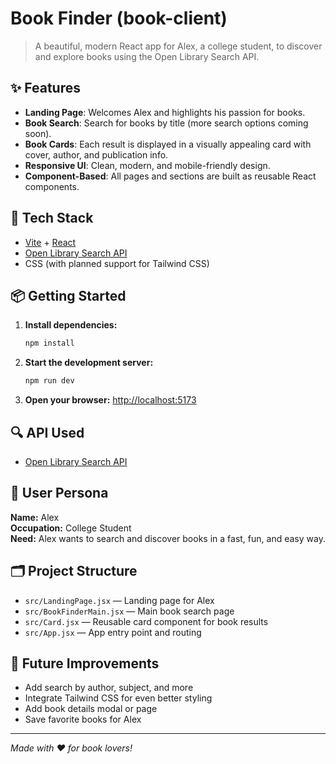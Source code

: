

# Book Finder (book-client)

> A beautiful, modern React app for Alex, a college student, to discover and explore books using the Open Library Search API.

## ✨ Features

- **Landing Page**: Welcomes Alex and highlights his passion for books.
- **Book Search**: Search for books by title (more search options coming soon).
- **Book Cards**: Each result is displayed in a visually appealing card with cover, author, and publication info.
- **Responsive UI**: Clean, modern, and mobile-friendly design.
- **Component-Based**: All pages and sections are built as reusable React components.

## 🚀 Tech Stack

- [Vite](https://vitejs.dev/) + [React](https://react.dev/)
- [Open Library Search API](https://openlibrary.org/developers/api)
- CSS (with planned support for Tailwind CSS)

## 📦 Getting Started

1. **Install dependencies:**
	```sh
	npm install
	```
2. **Start the development server:**
	```sh
	npm run dev
	```
3. **Open your browser:**
	[http://localhost:5173](http://localhost:5173)

## 🔍 API Used

- [Open Library Search API](https://openlibrary.org/search.json?title={bookTitle})

## 👤 User Persona

**Name:** Alex  
**Occupation:** College Student  
**Need:** Alex wants to search and discover books in a fast, fun, and easy way.

## 🗂️ Project Structure

- `src/LandingPage.jsx` — Landing page for Alex
- `src/BookFinderMain.jsx` — Main book search page
- `src/Card.jsx` — Reusable card component for book results
- `src/App.jsx` — App entry point and routing

## 📌 Future Improvements

- Add search by author, subject, and more
- Integrate Tailwind CSS for even better styling
- Add book details modal or page
- Save favorite books for Alex

---

*Made with ❤️ for book lovers!*
